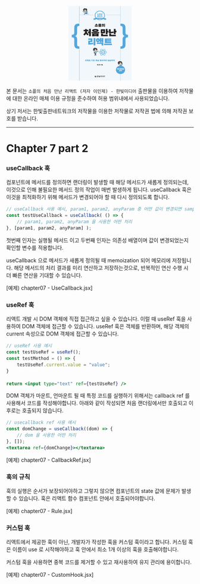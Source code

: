 <center>
<img src=./resources/soaple.jpg
width="170" height="200">
</center>

본 문서는 ``소플의 처음 만난 리액트 (저자 이인제) - 한빛미디어`` 출판물을 이용하여 저작물에 대한 온라인 매체 이용 규정을 준수하여 허용 범위내에서 사용되었습니다.

상기 저서는 한빛출판네트워크의 저작물을 이용한 저작물로 저작권 법에 의해 저작권 보호를 받습니다.

---

# Chapter 7 part 2

### useCallback 훅
컴포넌트에 메서드를 정의하면 랜더링이 발생할 때 해당 메서드가 새롭게 정의되는데, 이것으로 인해 불필요한 메서드 정의 작업이 매번 발생하게 됩니다.
useCallback 훅은 이것을 최적화하기 위해 메서드가 변경되어야 할 때 다시 정의되도록 합니다.

```jsx
// useCallback 사용 예시, param1, param2, anyParam 중 어떤 값이 변경되면 sample이 다시 정의된다. 
const testUseCallback = useCallback( () => {
    // param1, param2, anyParam 을 사용한 어떤 처리 
}, [param1, param2, anyParam] );
```

첫번째 인자는 실행될 메서드 이고
두번째 인자는 의존성 배열이며 값이 변경되었는지 확인할 변수를 적용합니다.

useCallback 으로 메서드가 새롭게 정의될 때 memoization 되어 메모리에 저장됩니다.
해당 메서드의 처리 결과를 미리 연산하고 저장하는것으로, 반복적인 연산 수행 시 더 빠른 연산을 기대할 수 있습니다.

[예제) chapter07 - UseCallback.jsx]

### useRef 훅
리액트 개발 시 DOM 객체에 직접 접근하고 싶을 수 있습니다. 이럴 때 useRef 훅을 사용하여 DOM 객체에 접근할 수 있습니다.
useRef 훅은 객체를 반환하며, 해당 객체의 current 속성으로 DOM 객체에 접근할 수 있습니다.

```jsx
// useRef 사용 예시
const testUseRef = useRef();
const testMethod = () => {
    testUseRef.current.value = "value";
}

return <input type="text" ref={testUseRef} />
```

DOM 객체가 마운트, 언마운트 될 때 특정 코드를 실행하기 위해서는 callback ref 를 사용해서 코드를 작성해야합니다.
아래와 같이 작성되면 처음 랜더링에서만 호출되고 이후로는 호출되지 않습니다.

```jsx
// usecallback ref 사용 예시
const domChange = useCallback((dom) => {
    // dom 을 사용한 어떤 처리
}, []);
<textarea ref={domChange}></textarea>
```

[예제) chapter07 - CallbackRef.jsx]

### 훅의 규칙

훅의 실행은 순서가 보장되어야하고 그렇지 않으면 컴포넌트의 state 값에 문제가 발생할 수 있습니다.
훅은 리액트 함수 컴포넌트 안에서 호출되어야합니다.

[예제) chapter07 - Rule.jsx]

### 커스텀 훅

리액트에서 제공한 훅이 아닌, 개발자가 작성한 훅을 커스텀 훅이라고 합니다.
커스텀 훅은 이름이 use 로 시작해야하고 훅 안에서 최소 1개 이상의 훅을 호출해야합니다.

커스텀 훅을 사용하면 중복 코드를 제거할 수 있고 재사용하여 유지 관리에 용이합니다.

[예제) chapter07 - CustomHook.jsx]


